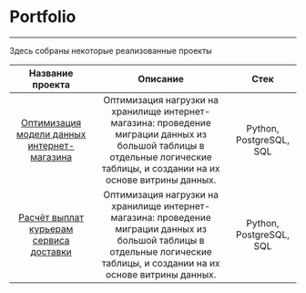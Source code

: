# Portfolio
---
Здесь собраны некоторые реализованные проекты

| Название проекта | Описание | Стек |
| :--------------------: | :---------------------: | :---------------------: |
| [Оптимизация модели данных интернет-магазина](https://github.com/wistfulbeaver/Portfolio/tree/main/model%20Optimization%20of%20data%20storage) | Оптимизация нагрузки на хранилище интернет-магазина: проведение миграции данных из большой таблицы в отдельные логические таблицы, и создании на их основе витрины данных.  | Python, PostgreSQL, SQL |
| [Расчёт выплат курьерам сервиса доставки](https://github.com/wistfulbeaver/Portfolio/tree/main/model%20Optimization%20of%20data%20storage) | Оптимизация нагрузки на хранилище интернет-магазина: проведение миграции данных из большой таблицы в отдельные логические таблицы, и создании на их основе витрины данных.  | Python, PostgreSQL, SQL |


